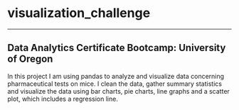 # visualization_challenge
---
## Data Analytics Certificate Bootcamp: University of Oregon
In this project I am using pandas to analyze and visualize data concerning pharmaceutical tests on mice. I clean the data, gather summary statistics and visualize the data using bar charts, pie charts, line graphs and a scatter plot, which includes a regression line.
